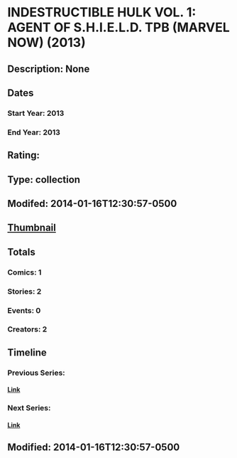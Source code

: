 # INDESTRUCTIBLE HULK VOL. 1: AGENT OF S.H.I.E.L.D. TPB (MARVEL NOW) (2013)
## Description: None
## Dates
### Start Year: 2013
### End Year: 2013
## Rating: 
## Type: collection
## Modifed: 2014-01-16T12:30:57-0500
## [Thumbnail](http://i.annihil.us/u/prod/marvel/i/mg/b/40/image_not_available.jpg)
## Totals
### Comics: 1
### Stories: 2
### Events: 0
### Creators: 2
## Timeline
### Previous Series: 
#### [Link]()
### Next Series: 
#### [Link]()
## Modified: 2014-01-16T12:30:57-0500
